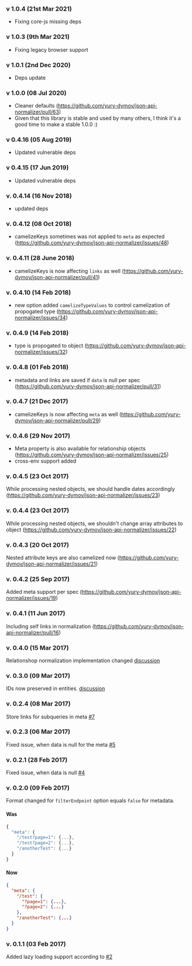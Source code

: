 ### v 1.0.4 (21st Mar 2021)
- Fixing core-js missing deps

### v 1.0.3 (9th Mar 2021)
- Fixing legacy browser support

### v 1.0.1 (2nd Dec 2020)
- Deps update

### v 1.0.0 (08 Jul 2020)
- Cleaner defaults (https://github.com/yury-dymov/json-api-normalizer/pull/63)
- Given that this library is stable and used by many others, I think it's a good time to make a stable 1.0.0 :)

### v 0.4.16 (05 Aug 2019)
- Updated vulnerable deps

### v 0.4.15 (17 Jun 2019)
- Updated vulnerable deps

### v. 0.4.14 (16 Nov 2018)
- updated deps

### v. 0.4.12 (08 Oct 2018)
- camelizeKeys sometimes was not applied to `meta` as expected (https://github.com/yury-dymov/json-api-normalizer/issues/48)

### v. 0.4.11 (28 June 2018)
- camelizeKeys is now affecting `links` as well (https://github.com/yury-dymov/json-api-normalizer/pull/41)

### v. 0.4.10 (14 Feb 2018)
- new option added `camelizeTypeValues` to control camelization of propogated type (https://github.com/yury-dymov/json-api-normalizer/issues/34)

### v. 0.4.9 (14 Feb 2018)
- type is propogated to object (https://github.com/yury-dymov/json-api-normalizer/issues/32)

### v. 0.4.8 (01 Feb 2018)
- metadata and links are saved if `data` is null per spec (https://github.com/yury-dymov/json-api-normalizer/pull/31)

### v. 0.4.7 (21 Dec 2017)
- camelizeKeys is now affecting `meta` as well (https://github.com/yury-dymov/json-api-normalizer/pull/29)

### v. 0.4.6 (29 Nov 2017)
- Meta property is also available for relationship objects (https://github.com/yury-dymov/json-api-normalizer/issues/25)
- cross-env support added

### v. 0.4.5 (23 Oct 2017)
While processing nested objects, we should handle dates accordingly (https://github.com/yury-dymov/json-api-normalizer/issues/23)

### v. 0.4.4 (23 Oct 2017)
While processing nested objects, we shouldn't change array attributes to object (https://github.com/yury-dymov/json-api-normalizer/issues/22)

### v. 0.4.3 (20 Oct 2017)
Nested attribute keys are also camelized now (https://github.com/yury-dymov/json-api-normalizer/issues/21)

### v. 0.4.2 (25 Sep 2017)
Added meta support per spec (https://github.com/yury-dymov/json-api-normalizer/issues/19)

### v. 0.4.1 (11 Jun 2017)
Including self links in normalization (https://github.com/yury-dymov/json-api-normalizer/pull/16)

### v. 0.4.0 (15 Mar 2017)
Relationshop normalization implementation changed [discussion](https://github.com/yury-dymov/json-api-normalizer/issues/11)

### v. 0.3.0 (09 Mar 2017)
IDs now preserved in entities. [discussion](https://github.com/yury-dymov/json-api-normalizer/issues/3)

### v. 0.2.4 (08 Mar 2017)
Store links for subqueries in meta [#7](https://github.com/yury-dymov/json-api-normalizer/issues/6)

### v. 0.2.3 (06 Mar 2017)
Fixed issue, when data is null for the meta [#5](https://github.com/yury-dymov/json-api-normalizer/pull/5)

### v. 0.2.1 (28 Feb 2017)
Fixed issue, when data is null [#4](https://github.com/yury-dymov/json-api-normalizer/issues/4)

### v. 0.2.0 (09 Feb 2017)
Format changed for `filterEndpoint` option equals `false` for metadata.

#### Was

```js
{
  "meta": {
    "/test?page=1": {...},
    "/test?page=2": {...},
    "/anotherTest": {...}
  }
}
```

#### Now

```json
{
  "meta": {
    "/test": {
      "?page=1": {...},
      "?page=2": {...}
    },
    "/anotherTest": {...}
  }
}
```

### v. 0.1.1 (03 Feb 2017)
Added lazy loading support according to [#2](https://github.com/yury-dymov/json-api-normalizer/issues/2)
